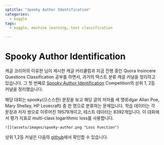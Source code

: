 ```yaml
---
sptitle: "Spooky Author Identification"
categories:
  - kaggle
tags:
  - kaggle, machine learning, text classification

---
```


# Spooky Author Identification

캐글 코리아의 이유한 님이 제시한 캐글 커리큘럼과 지금 진행 중인 Quora Insincere Questions Classification 공부를 하면서, 과거의 텍스트 분류 캐글 커널을 정리하고 있습니다. 그 첫 번째로 [Spooky Author Identification](https://www.kaggle.com/c/spooky-author-identification#description) Competition의 상위 1, 2등 커널을 정리했습니다. 



해당 대회는 spooky(으스스한) 문장을 보고 해당 글의 저자를 세 명(Edgar Allan Poe, Mary Shelley, HP Lovecraft) 중 한 명으로 분류하는 문제입니다. 학습 데이터는 각 문장과 저자 쌍으로 이루어진 19579개이고, 테스트 데이터는 8392개입니다. 이 대회에서 평가 지표로 multi-class logarithmic loss를 사용합니다.

```
![](assets/images/spooky-author.png "Loss Function")
```



상위 1,2등 커널은 다음의 [github](https://github.com/lifesailor/kaggle-best-kernel/tree/master/text-classification/1.spooky-author-identification)에서 확인할 수 있습니다. 

